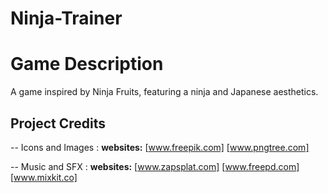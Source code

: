 # Ninja-Trainer

# Game Description
A game inspired by Ninja Fruits, featuring a ninja and Japanese aesthetics.

## Project Credits

-- Icons and Images :
**websites:**
[www.freepik.com]
[www.pngtree.com]

-- Music and SFX :
**websites:**
[www.zapsplat.com]
[www.freepd.com]
[www.mixkit.co]